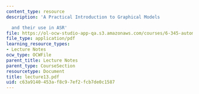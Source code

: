 ```yaml
---
content_type: resource
description: 'A Practical Introduction to Graphical Models

  and their use in ASR'
file: https://ol-ocw-studio-app-qa.s3.amazonaws.com/courses/6-345-automatic-speech-recognition-spring-2003/c63a9140453af8c97ef2fcb7de0c1587_lecture13.pdf
file_type: application/pdf
learning_resource_types:
- Lecture Notes
ocw_type: OCWFile
parent_title: Lecture Notes
parent_type: CourseSection
resourcetype: Document
title: lecture13.pdf
uid: c63a9140-453a-f8c9-7ef2-fcb7de0c1587
---
```

